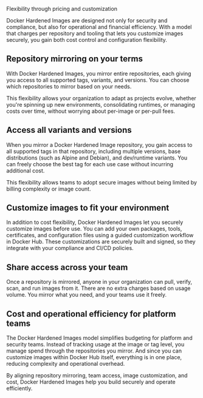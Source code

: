Flexibility through pricing and customization


Docker Hardened Images are designed not only for security and compliance, but
also for operational and financial efficiency. With a model that charges per
repository and tooling that lets you customize images securely, you gain both
cost control and configuration flexibility.

## Repository mirroring on your terms

With Docker Hardened Images, you mirror entire repositories, each giving you
access to all supported tags, variants, and versions. You can choose which
repositories to mirror based on your needs.

This flexibility allows your organization to adapt as projects evolve, whether
you're spinning up new environments, consolidating runtimes, or managing costs
over time, without worrying about per-image or per-pull fees.

## Access all variants and versions

When you mirror a Docker Hardened Image repository, you gain access to all
supported tags in that repository, including multiple versions, base
distributions (such as Alpine and Debian), and dev/runtime variants. You can
freely choose the best tag for each use case without incurring additional cost.

This flexibility allows teams to adopt secure images without being limited by
billing complexity or image count.

## Customize images to fit your environment

In addition to cost flexibility, Docker Hardened Images let you securely
customize images before use. You can add your own packages, tools, certificates,
and configuration files using a guided customization workflow in Docker Hub.
These customizations are securely built and signed, so they integrate with your
compliance and CI/CD policies.

## Share access across your team

Once a repository is mirrored, anyone in your organization can pull, verify,
scan, and run images from it. There are no extra charges based on usage volume.
You mirror what you need, and your teams use it freely.

## Cost and operational efficiency for platform teams

The Docker Hardened Images model simplifies budgeting for platform and security
teams. Instead of tracking usage at the image or tag level, you manage spend
through the repositories you mirror. And since you can customize images within
Docker Hub itself, everything is in one place, reducing complexity and
operational overhead.

By aligning repository mirroring, team access, image customization, and cost,
Docker Hardened Images help you build securely and operate efficiently.
